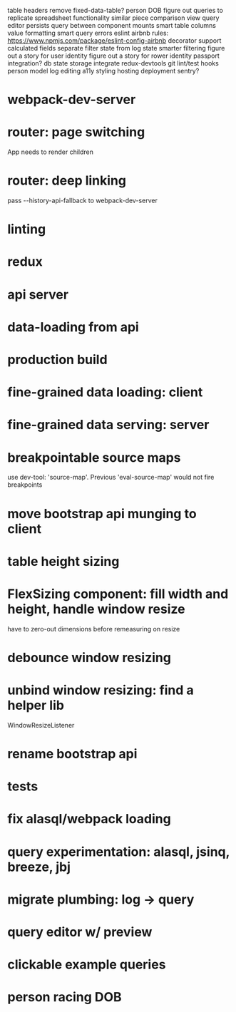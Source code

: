 table headers
remove fixed-data-table?
person DOB
figure out queries to replicate spreadsheet functionality
similar piece comparison view
query editor persists query between component mounts
smart table columns
value formatting
smart query errors
eslint airbnb rules: https://www.npmjs.com/package/eslint-config-airbnb
decorator support
calculated fields
separate filter state from log state
smarter filtering
figure out a story for user identity
figure out a story for rower identity
passport integration?
db state storage
integrate redux-devtools
git lint/test hooks
person model
log editing
a11y
styling
hosting
deployment
sentry?

# webpack-dev-server
# router: page switching
  App needs to render children
# router: deep linking
  pass --history-api-fallback to webpack-dev-server
# linting
# redux
# api server
# data-loading from api
# production build
# fine-grained data loading: client
# fine-grained data serving: server
# breakpointable source maps
  use dev-tool: 'source-map'. Previous 'eval-source-map' would
  not fire breakpoints
# move bootstrap api munging to client
# table height sizing
# FlexSizing component: fill width and height, handle window resize
  have to zero-out dimensions before remeasuring on resize
# debounce window resizing
# unbind window resizing: find a helper lib
  WindowResizeListener
# rename bootstrap api
# tests
# fix alasql/webpack loading
# query experimentation: alasql, jsinq, breeze, jbj
# migrate plumbing: log -> query
# query editor w/ preview
# clickable example queries
# person racing DOB
